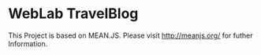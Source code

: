 # WebLab TravelBlog
This Project is based on MEAN.JS. Please visit http://meanjs.org/ for futher Information. 

